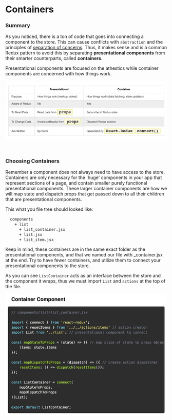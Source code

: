 # Containers

### **Summary**

As you noticed, there is a ton of code that goes into connecting a component to the store. This can cause conflicts with `abstraction` and the principles of [separation of concerns](https://medium.com/@abhinav_jain123/react-redux-architecture-part-1-separation-of-concerns-812da3b08b46). Thus, it makes sense and is a common Redux pattern to avoid this by separating **presentational components** from their smarter counterparts, called **containers**.

Presentational components are focused on the athestics while container components are concerned with how things work.

![alt text](./Screen&#32;Shot&#32;2019-12-05&#32;at&#32;6.37.15&#32;PM.jpg "Component Differences")

&nbsp;

### **Choosing Containers**

Remember a component does not always need to have access to the store. Containers are only necessary for the 'huge' components in your app that represent sections of a page, and contain smaller purely functional presentational components. These larger container components are how we will map state and dispatch props that get passed down to all their children that are presentational components. 

This what you file tree should looked like:

      components
        + list
          + list_container.jsx
          + list.jsx
          + list_item.jsx

Keep in mind, these containers are in the same exact folder as the presentational components, and that we named our file with _container.jsx at the end. Try to have fewer containers, and utilize them to connect your presentational components to the store. 

As you can see `ListContainer` acts as an interface between the store and the component it wraps, thus we must import `List` and `actions` at the top of the file. 

![alt text](./Screen&#32;Shot&#32;2019-12-05&#32;at&#32;6.51.40&#32;PM.jpg "Container Example")



